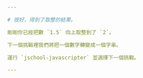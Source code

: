 ```yaml
---

# 很好，得到了取整的結果。

剛剛你已經把數 `1.5` 向上取整到了 `2`。

下一個挑戰裡我們將把一個數字轉變成一個字串。

運行 `jschool-javascripter` 並選擇下一個挑戰。

---
```

